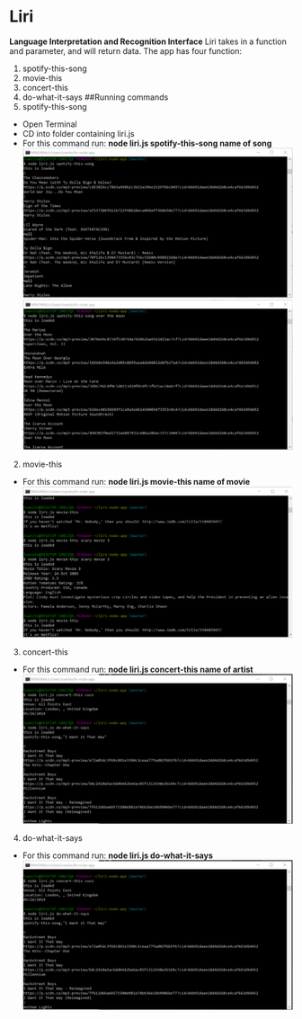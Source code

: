 # Liri
**Language Interpretation and Recognition Interface**
Liri takes in a function and parameter, and will return data. The app has four function:
1. spotify-this-song
2. movie-this 
3. concert-this
4. do-what-it-says
##Running commands
1. spotify-this-song
- Open Terminal
- CD into folder containing liri.js
- For this command run:
**node liri.js spotify-this-song name of song**
![spotify Command](
screenshot/spotify.png "spotify Command")
![spotify Command](
screenshot/moon.png "spotify Command")
2. movie-this
- For this command run:
**node liri.js movie-this name of movie**
![movie Command](
screenshot/movie.png "movie Command")
3. concert-this
- For this command run:
**node liri.js concert-this name of artist**
![concert Command](
screenshot/do.png "concert Command")
4. do-what-it-says
- For this command run:
**node liri.js do-what-it-says**
![random.txt Command](
screenshot/do.png "random.txt Command")


